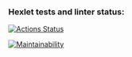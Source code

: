 ### Hexlet tests and linter status:
[![Actions Status](https://github.com/webAmoeba/python-project-49/actions/workflows/hexlet-check.yml/badge.svg)](https://github.com/webAmoeba/python-project-49/actions)

[![Maintainability](https://api.codeclimate.com/v1/badges/0e07cca443292559785d/maintainability)](https://codeclimate.com/github/webAmoeba/python-project-49/maintainability)